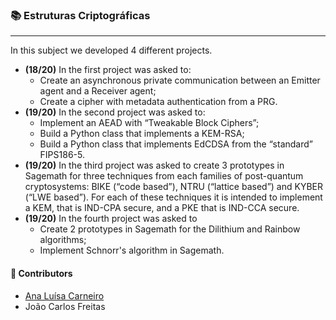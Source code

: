 ### :books: Estruturas Criptográficas
***
In this subject we developed 4 different projects.

- **(18/20)** In the first project was asked to:
  - Create an asynchronous private communication between an Emitter agent and a Receiver agent;
  - Create a cipher with metadata authentication from a PRG.
- **(19/20)** In the second project was asked to:
  - Implement an AEAD with “Tweakable Block Ciphers”;
  - Build a Python class that implements a KEM-RSA;
  - Build a Python class that implements EdCDSA from the “standard” FIPS186-5.
- **(19/20)** In the third project was asked to create 3 prototypes in Sagemath for three techniques from each families of post-quantum cryptosystems: BIKE (“code based”), NTRU (“lattice based”) and KYBER (“LWE based”). For each of these techniques it is intended to implement a KEM, that is IND-CPA secure, and a PKE that is IND-CCA secure.
- **(19/20)** In the fourth project was asked to
  - Create 2 prototypes in Sagemath for the Dilithium and Rainbow algorithms;
  - Implement Schnorr's algorithm in Sagemath.

#### :handshake: Contributors 
- [Ana Luísa Carneiro](https://github.com/Analucar)
- João Carlos Freitas

